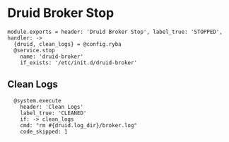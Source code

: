 
# Druid Broker Stop

    module.exports = header: 'Druid Broker Stop', label_true: 'STOPPED', handler: ->
      {druid, clean_logs} = @config.ryba
      @service.stop
        name: 'druid-broker'
        if_exists: '/etc/init.d/druid-broker'

## Clean Logs

      @system.execute
        header: 'Clean Logs'
        label_true: 'CLEANED'
        if: -> clean_logs
        cmd: "rm #{druid.log_dir}/broker.log"
        code_skipped: 1
